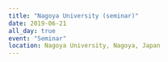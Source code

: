 ```yaml
---
title: "Nagoya University (seminar)"
date: 2019-06-21
all_day: true
event: "Seminar"
location: Nagoya University, Nagoya, Japan
---
```

